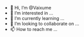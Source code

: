- 👋 Hi, I’m @Vaixume
- 👀 I’m interested in ...
- 🌱 I’m currently learning ...
- 💞️ I’m looking to collaborate on ...
- 📫 How to reach me ...

<!---
Vaixume/Vaixume is a ✨ special ✨ repository because its `README.md` (this file) appears on your GitHub profile.
You can click the Preview link to take a look at your changes.
--->
